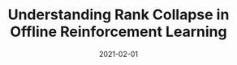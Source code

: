 ---
title: "Understanding Rank Collapse in Offline Reinforcement Learning"
collection: projects
permalink: /projects/2021-rank
date: 2021-02-01
projecttime: '2021 - Now'
excerpt: 'Understand the current rank collapse theory in offline RL and try to design a new theory that better aligns with reality.'
---